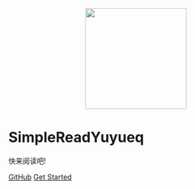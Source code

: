 <p align="center">
<img src="https://img.imgdb.cn/item/604c411b5aedab222c2a68f4.jpg" width="200" height="200"/>
</p>

# SimpleReadYuyueq

快来阅读吧!

[comment]: <> (<span id="busuanzi_container_site_pv">)

[comment]: <> (    👁️本页总访问次数:<span id="busuanzi_value_site_pv"></span> )

[comment]: <> (</span>)

[comment]: <> (<span id="busuanzi_container_site_uv" > )

[comment]: <> (    | 🧑总访客数: <span id="busuanzi_value_site_uv"></span>)

[comment]: <> (</span>)

[comment]: <> ([常用资源]&#40;https://www.yuque.com/yuyueq/resource&#41;)

[GitHub](https://github.com/yuyueq/simpleread)
[Get Started](#SimpleReadYuyueq)




